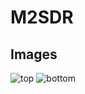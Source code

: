 # M2SDR

## Images
![top](https://hackmodsorg.github.io/m2sdr/top.png)
![bottom](https://hackmodsorg.github.io/m2sdr/bottom.png)
